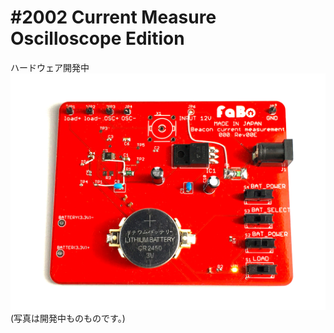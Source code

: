 # #2002 Current Measure Oscilloscope Edition

ハードウェア開発中
![](./img/CurrentMeasure/Comming2000.jpg)
(写真は開発中ものものです。)

